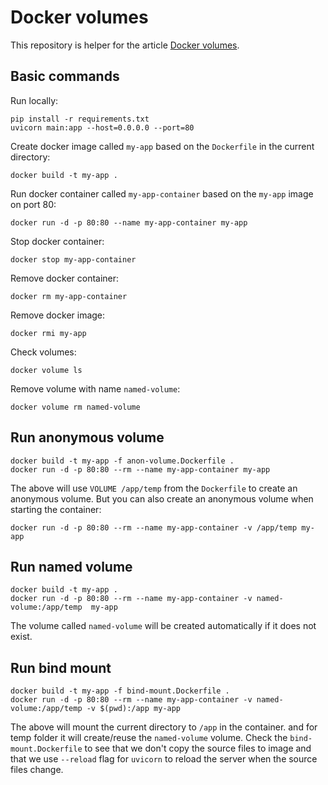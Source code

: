 # Docker volumes

This repository is helper for the article [Docker volumes](https://skey.uk/post/docker-volumes/).

## Basic commands

Run locally:

    pip install -r requirements.txt
    uvicorn main:app --host=0.0.0.0 --port=80

Create docker image called `my-app` based on the `Dockerfile` in the current directory:
    
    docker build -t my-app .

Run docker container called `my-app-container` based on the `my-app` image on port 80:

    docker run -d -p 80:80 --name my-app-container my-app 

Stop docker container:

    docker stop my-app-container

Remove docker container:

    docker rm my-app-container

Remove docker image:

    docker rmi my-app

Check volumes:

    docker volume ls

Remove volume with name `named-volume`:

    docker volume rm named-volume

## Run anonymous volume

    docker build -t my-app -f anon-volume.Dockerfile .
    docker run -d -p 80:80 --rm --name my-app-container my-app
    
The above will use `VOLUME /app/temp` from the `Dockerfile` to create an anonymous volume. But you can also create 
an anonymous volume when starting the container:

    docker run -d -p 80:80 --rm --name my-app-container -v /app/temp my-app

## Run named volume

    docker build -t my-app .
    docker run -d -p 80:80 --rm --name my-app-container -v named-volume:/app/temp  my-app 

The volume called `named-volume` will be created automatically if it does not exist.

## Run bind mount

    docker build -t my-app -f bind-mount.Dockerfile .
    docker run -d -p 80:80 --rm --name my-app-container -v named-volume:/app/temp -v $(pwd):/app my-app

The above will mount the current directory to `/app` in the container. and for temp folder it will create/reuse the 
`named-volume` volume. Check the `bind-mount.Dockerfile` to see that we don't copy the source files to image and
that we use `--reload` flag for `uvicorn` to reload the server when the source files change.

